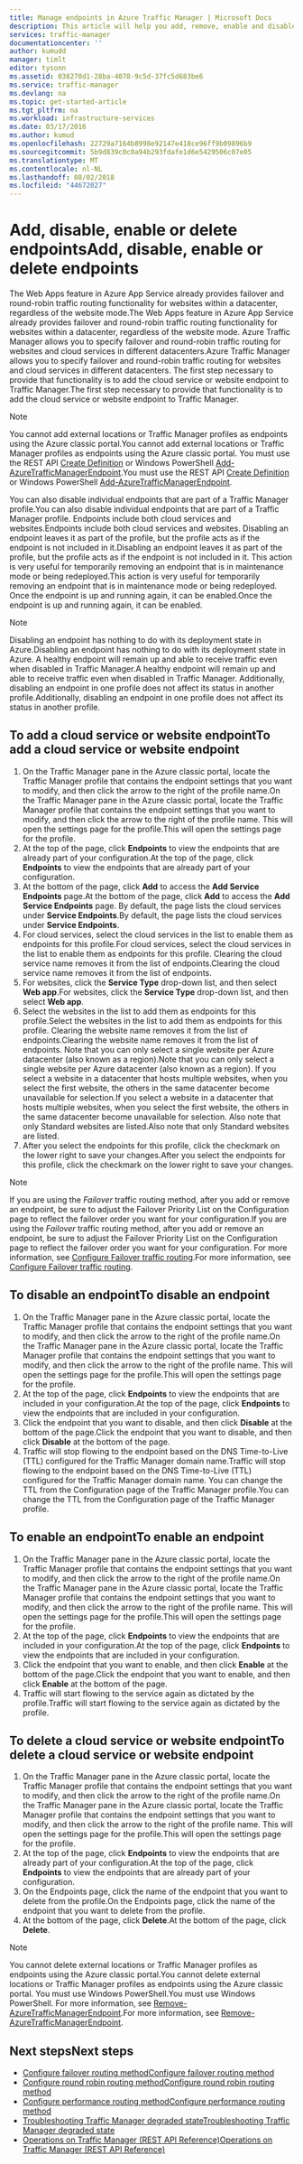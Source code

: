 ```yaml
---
title: Manage endpoints in Azure Traffic Manager | Microsoft Docs
description: This article will help you add, remove, enable and disable endpoints from Azure Traffic Manager.
services: traffic-manager
documentationcenter: ''
author: kumudd
manager: timlt
editor: tysonn
ms.assetid: 038270d1-28ba-4078-9c5d-37fc5d683be6
ms.service: traffic-manager
ms.devlang: na
ms.topic: get-started-article
ms.tgt_pltfrm: na
ms.workload: infrastructure-services
ms.date: 03/17/2016
ms.author: kumud
ms.openlocfilehash: 22729a7164b8998e92147e418ce96ff9b09896b9
ms.sourcegitcommit: 5b9d839c0c0a94b293fdafe1d6e5429506c07e05
ms.translationtype: MT
ms.contentlocale: nl-NL
ms.lasthandoff: 08/02/2018
ms.locfileid: "44672027"
---
```

# <a name="add-disable-enable-or-delete-endpoints"></a><span data-ttu-id="44f6b-103">Add, disable, enable or delete endpoints</span><span class="sxs-lookup"><span data-stu-id="44f6b-103">Add, disable, enable or delete endpoints</span></span>

<span data-ttu-id="44f6b-104">The Web Apps feature in Azure App Service already provides failover and round-robin traffic routing functionality for websites within a datacenter, regardless of the website mode.</span><span class="sxs-lookup"><span data-stu-id="44f6b-104">The Web Apps feature in Azure App Service already provides failover and round-robin traffic routing functionality for websites within a datacenter, regardless of the website mode.</span></span> <span data-ttu-id="44f6b-105">Azure Traffic Manager allows you to specify failover and round-robin traffic routing for websites and cloud services in different datacenters.</span><span class="sxs-lookup"><span data-stu-id="44f6b-105">Azure Traffic Manager allows you to specify failover and round-robin traffic routing for websites and cloud services in different datacenters.</span></span> <span data-ttu-id="44f6b-106">The first step necessary to provide that functionality is to add the cloud service or website endpoint to Traffic Manager.</span><span class="sxs-lookup"><span data-stu-id="44f6b-106">The first step necessary to provide that functionality is to add the cloud service or website endpoint to Traffic Manager.</span></span>

> [!NOTE]
> <span data-ttu-id="44f6b-107">You cannot add external locations or Traffic Manager profiles as endpoints using the Azure classic portal.</span><span class="sxs-lookup"><span data-stu-id="44f6b-107">You cannot add external locations or Traffic Manager profiles as endpoints using the Azure classic portal.</span></span> <span data-ttu-id="44f6b-108">You must use the REST API [Create Definition](http://go.microsoft.com/fwlink/p/?LinkId=400772) or Windows PowerShell [Add-AzureTrafficManagerEndpoint](http://go.microsoft.com/fwlink/p/?LinkId=400774).</span><span class="sxs-lookup"><span data-stu-id="44f6b-108">You must use the REST API [Create Definition](http://go.microsoft.com/fwlink/p/?LinkId=400772) or Windows PowerShell [Add-AzureTrafficManagerEndpoint](http://go.microsoft.com/fwlink/p/?LinkId=400774).</span></span>

<span data-ttu-id="44f6b-109">You can also disable individual endpoints that are part of a Traffic Manager profile.</span><span class="sxs-lookup"><span data-stu-id="44f6b-109">You can also disable individual endpoints that are part of a Traffic Manager profile.</span></span> <span data-ttu-id="44f6b-110">Endpoints include both cloud services and websites.</span><span class="sxs-lookup"><span data-stu-id="44f6b-110">Endpoints include both cloud services and websites.</span></span> <span data-ttu-id="44f6b-111">Disabling an endpoint leaves it as part of the profile, but the profile acts as if the endpoint is not included in it.</span><span class="sxs-lookup"><span data-stu-id="44f6b-111">Disabling an endpoint leaves it as part of the profile, but the profile acts as if the endpoint is not included in it.</span></span> <span data-ttu-id="44f6b-112">This action is very useful for temporarily removing an endpoint that is in maintenance mode or being redeployed.</span><span class="sxs-lookup"><span data-stu-id="44f6b-112">This action is very useful for temporarily removing an endpoint that is in maintenance mode or being redeployed.</span></span> <span data-ttu-id="44f6b-113">Once the endpoint is up and running again, it can be enabled.</span><span class="sxs-lookup"><span data-stu-id="44f6b-113">Once the endpoint is up and running again, it can be enabled.</span></span>

> [!NOTE]
> <span data-ttu-id="44f6b-114">Disabling an endpoint has nothing to do with its deployment state in Azure.</span><span class="sxs-lookup"><span data-stu-id="44f6b-114">Disabling an endpoint has nothing to do with its deployment state in Azure.</span></span> <span data-ttu-id="44f6b-115">A healthy endpoint will remain up and able to receive traffic even when disabled in Traffic Manager.</span><span class="sxs-lookup"><span data-stu-id="44f6b-115">A healthy endpoint will remain up and able to receive traffic even when disabled in Traffic Manager.</span></span> <span data-ttu-id="44f6b-116">Additionally, disabling an endpoint in one profile does not affect its status in another profile.</span><span class="sxs-lookup"><span data-stu-id="44f6b-116">Additionally, disabling an endpoint in one profile does not affect its status in another profile.</span></span>

## <a name="to-add-a-cloud-service-or-website-endpoint"></a><span data-ttu-id="44f6b-117">To add a cloud service or website endpoint</span><span class="sxs-lookup"><span data-stu-id="44f6b-117">To add a cloud service or website endpoint</span></span>

1. <span data-ttu-id="44f6b-118">On the Traffic Manager pane in the Azure classic portal, locate the Traffic Manager profile that contains the endpoint settings that you want to modify, and then click the arrow to the right of the profile name.</span><span class="sxs-lookup"><span data-stu-id="44f6b-118">On the Traffic Manager pane in the Azure classic portal, locate the Traffic Manager profile that contains the endpoint settings that you want to modify, and then click the arrow to the right of the profile name.</span></span> <span data-ttu-id="44f6b-119">This will open the settings page for the profile.</span><span class="sxs-lookup"><span data-stu-id="44f6b-119">This will open the settings page for the profile.</span></span>
2. <span data-ttu-id="44f6b-120">At the top of the page, click **Endpoints** to view the endpoints that are already part of your configuration.</span><span class="sxs-lookup"><span data-stu-id="44f6b-120">At the top of the page, click **Endpoints** to view the endpoints that are already part of your configuration.</span></span>
3. <span data-ttu-id="44f6b-121">At the bottom of the page, click **Add** to access the **Add Service Endpoints** page.</span><span class="sxs-lookup"><span data-stu-id="44f6b-121">At the bottom of the page, click **Add** to access the **Add Service Endpoints** page.</span></span> <span data-ttu-id="44f6b-122">By default, the page lists the cloud services under **Service Endpoints**.</span><span class="sxs-lookup"><span data-stu-id="44f6b-122">By default, the page lists the cloud services under **Service Endpoints**.</span></span>
4. <span data-ttu-id="44f6b-123">For cloud services, select the cloud services in the list to enable them as endpoints for this profile.</span><span class="sxs-lookup"><span data-stu-id="44f6b-123">For cloud services, select the cloud services in the list to enable them as endpoints for this profile.</span></span> <span data-ttu-id="44f6b-124">Clearing the cloud service name removes it from the list of endpoints.</span><span class="sxs-lookup"><span data-stu-id="44f6b-124">Clearing the cloud service name removes it from the list of endpoints.</span></span>
5. <span data-ttu-id="44f6b-125">For websites, click the **Service Type** drop-down list, and then select **Web app**.</span><span class="sxs-lookup"><span data-stu-id="44f6b-125">For websites, click the **Service Type** drop-down list, and then select **Web app**.</span></span>
6. <span data-ttu-id="44f6b-126">Select the websites in the list to add them as endpoints for this profile.</span><span class="sxs-lookup"><span data-stu-id="44f6b-126">Select the websites in the list to add them as endpoints for this profile.</span></span> <span data-ttu-id="44f6b-127">Clearing the website name removes it from the list of endpoints.</span><span class="sxs-lookup"><span data-stu-id="44f6b-127">Clearing the website name removes it from the list of endpoints.</span></span> <span data-ttu-id="44f6b-128">Note that you can only select a single website per Azure datacenter (also known as a region).</span><span class="sxs-lookup"><span data-stu-id="44f6b-128">Note that you can only select a single website per Azure datacenter (also known as a region).</span></span> <span data-ttu-id="44f6b-129">If you select a website in a datacenter that hosts multiple websites, when you select the first website, the others in the same datacenter become unavailable for selection.</span><span class="sxs-lookup"><span data-stu-id="44f6b-129">If you select a website in a datacenter that hosts multiple websites, when you select the first website, the others in the same datacenter become unavailable for selection.</span></span> <span data-ttu-id="44f6b-130">Also note that only Standard websites are listed.</span><span class="sxs-lookup"><span data-stu-id="44f6b-130">Also note that only Standard websites are listed.</span></span>
7. <span data-ttu-id="44f6b-131">After you select the endpoints for this profile, click the checkmark on the lower right to save your changes.</span><span class="sxs-lookup"><span data-stu-id="44f6b-131">After you select the endpoints for this profile, click the checkmark on the lower right to save your changes.</span></span>

> [!NOTE]
> <span data-ttu-id="44f6b-132">If you are using the *Failover* traffic routing method, after you add or remove an endpoint, be sure to adjust the Failover Priority List on the Configuration page to reflect the failover order you want for your configuration.</span><span class="sxs-lookup"><span data-stu-id="44f6b-132">If you are using the *Failover* traffic routing method, after you add or remove an endpoint, be sure to adjust the Failover Priority List on the Configuration page to reflect the failover order you want for your configuration.</span></span> <span data-ttu-id="44f6b-133">For more information, see [Configure Failover traffic routing](traffic-manager-configure-failover-routing-method.md).</span><span class="sxs-lookup"><span data-stu-id="44f6b-133">For more information, see [Configure Failover traffic routing](traffic-manager-configure-failover-routing-method.md).</span></span>

## <a name="to-disable-an-endpoint"></a><span data-ttu-id="44f6b-134">To disable an endpoint</span><span class="sxs-lookup"><span data-stu-id="44f6b-134">To disable an endpoint</span></span>

1. <span data-ttu-id="44f6b-135">On the Traffic Manager pane in the Azure classic portal, locate the Traffic Manager profile that contains the endpoint settings that you want to modify, and then click the arrow to the right of the profile name.</span><span class="sxs-lookup"><span data-stu-id="44f6b-135">On the Traffic Manager pane in the Azure classic portal, locate the Traffic Manager profile that contains the endpoint settings that you want to modify, and then click the arrow to the right of the profile name.</span></span> <span data-ttu-id="44f6b-136">This will open the settings page for the profile.</span><span class="sxs-lookup"><span data-stu-id="44f6b-136">This will open the settings page for the profile.</span></span>
2. <span data-ttu-id="44f6b-137">At the top of the page, click **Endpoints** to view the endpoints that are included in your configuration.</span><span class="sxs-lookup"><span data-stu-id="44f6b-137">At the top of the page, click **Endpoints** to view the endpoints that are included in your configuration.</span></span>
3. <span data-ttu-id="44f6b-138">Click the endpoint that you want to disable, and then click **Disable** at the bottom of the page.</span><span class="sxs-lookup"><span data-stu-id="44f6b-138">Click the endpoint that you want to disable, and then click **Disable** at the bottom of the page.</span></span>
4. <span data-ttu-id="44f6b-139">Traffic will stop flowing to the endpoint based on the DNS Time-to-Live (TTL) configured for the Traffic Manager domain name.</span><span class="sxs-lookup"><span data-stu-id="44f6b-139">Traffic will stop flowing to the endpoint based on the DNS Time-to-Live (TTL) configured for the Traffic Manager domain name.</span></span> <span data-ttu-id="44f6b-140">You can change the TTL from the Configuration page of the Traffic Manager profile.</span><span class="sxs-lookup"><span data-stu-id="44f6b-140">You can change the TTL from the Configuration page of the Traffic Manager profile.</span></span>

## <a name="to-enable-an-endpoint"></a><span data-ttu-id="44f6b-141">To enable an endpoint</span><span class="sxs-lookup"><span data-stu-id="44f6b-141">To enable an endpoint</span></span>

1. <span data-ttu-id="44f6b-142">On the Traffic Manager pane in the Azure classic portal, locate the Traffic Manager profile that contains the endpoint settings that you want to modify, and then click the arrow to the right of the profile name.</span><span class="sxs-lookup"><span data-stu-id="44f6b-142">On the Traffic Manager pane in the Azure classic portal, locate the Traffic Manager profile that contains the endpoint settings that you want to modify, and then click the arrow to the right of the profile name.</span></span> <span data-ttu-id="44f6b-143">This will open the settings page for the profile.</span><span class="sxs-lookup"><span data-stu-id="44f6b-143">This will open the settings page for the profile.</span></span>
2. <span data-ttu-id="44f6b-144">At the top of the page, click **Endpoints** to view the endpoints that are included in your configuration.</span><span class="sxs-lookup"><span data-stu-id="44f6b-144">At the top of the page, click **Endpoints** to view the endpoints that are included in your configuration.</span></span>
3. <span data-ttu-id="44f6b-145">Click the endpoint that you want to enable, and then click **Enable** at the bottom of the page.</span><span class="sxs-lookup"><span data-stu-id="44f6b-145">Click the endpoint that you want to enable, and then click **Enable** at the bottom of the page.</span></span>
4. <span data-ttu-id="44f6b-146">Traffic will start flowing to the service again as dictated by the profile.</span><span class="sxs-lookup"><span data-stu-id="44f6b-146">Traffic will start flowing to the service again as dictated by the profile.</span></span>

## <a name="to-delete-a-cloud-service-or-website-endpoint"></a><span data-ttu-id="44f6b-147">To delete a cloud service or website endpoint</span><span class="sxs-lookup"><span data-stu-id="44f6b-147">To delete a cloud service or website endpoint</span></span>

1. <span data-ttu-id="44f6b-148">On the Traffic Manager pane in the Azure classic portal, locate the Traffic Manager profile that contains the endpoint settings that you want to modify, and then click the arrow to the right of the profile name.</span><span class="sxs-lookup"><span data-stu-id="44f6b-148">On the Traffic Manager pane in the Azure classic portal, locate the Traffic Manager profile that contains the endpoint settings that you want to modify, and then click the arrow to the right of the profile name.</span></span> <span data-ttu-id="44f6b-149">This will open the settings page for the profile.</span><span class="sxs-lookup"><span data-stu-id="44f6b-149">This will open the settings page for the profile.</span></span>
2. <span data-ttu-id="44f6b-150">At the top of the page, click **Endpoints** to view the endpoints that are already part of your configuration.</span><span class="sxs-lookup"><span data-stu-id="44f6b-150">At the top of the page, click **Endpoints** to view the endpoints that are already part of your configuration.</span></span>
3. <span data-ttu-id="44f6b-151">On the Endpoints page, click the name of the endpoint that you want to delete from the profile.</span><span class="sxs-lookup"><span data-stu-id="44f6b-151">On the Endpoints page, click the name of the endpoint that you want to delete from the profile.</span></span>
4. <span data-ttu-id="44f6b-152">At the bottom of the page, click **Delete**.</span><span class="sxs-lookup"><span data-stu-id="44f6b-152">At the bottom of the page, click **Delete**.</span></span>

> [!NOTE]
> <span data-ttu-id="44f6b-153">You cannot delete external locations or Traffic Manager profiles as endpoints using the Azure classic portal.</span><span class="sxs-lookup"><span data-stu-id="44f6b-153">You cannot delete external locations or Traffic Manager profiles as endpoints using the Azure classic portal.</span></span> <span data-ttu-id="44f6b-154">You must use Windows PowerShell.</span><span class="sxs-lookup"><span data-stu-id="44f6b-154">You must use Windows PowerShell.</span></span> <span data-ttu-id="44f6b-155">For more information, see [Remove-AzureTrafficManagerEndpoint](https://msdn.microsoft.com/library/dn690251.aspx).</span><span class="sxs-lookup"><span data-stu-id="44f6b-155">For more information, see [Remove-AzureTrafficManagerEndpoint](https://msdn.microsoft.com/library/dn690251.aspx).</span></span>

## <a name="next-steps"></a><span data-ttu-id="44f6b-156">Next steps</span><span class="sxs-lookup"><span data-stu-id="44f6b-156">Next steps</span></span>

* [<span data-ttu-id="44f6b-157">Configure failover routing method</span><span class="sxs-lookup"><span data-stu-id="44f6b-157">Configure failover routing method</span></span>](traffic-manager-configure-failover-routing-method.md)
* [<span data-ttu-id="44f6b-158">Configure round robin routing method</span><span class="sxs-lookup"><span data-stu-id="44f6b-158">Configure round robin routing method</span></span>](traffic-manager-configure-round-robin-routing-method.md)
* [<span data-ttu-id="44f6b-159">Configure performance routing method</span><span class="sxs-lookup"><span data-stu-id="44f6b-159">Configure performance routing method</span></span>](traffic-manager-configure-performance-routing-method.md)
* [<span data-ttu-id="44f6b-160">Troubleshooting Traffic Manager degraded state</span><span class="sxs-lookup"><span data-stu-id="44f6b-160">Troubleshooting Traffic Manager degraded state</span></span>](traffic-manager-troubleshooting-degraded.md)
* [<span data-ttu-id="44f6b-161">Operations on Traffic Manager (REST API Reference)</span><span class="sxs-lookup"><span data-stu-id="44f6b-161">Operations on Traffic Manager (REST API Reference)</span></span>](http://go.microsoft.com/fwlink/p/?LinkID=313584)

